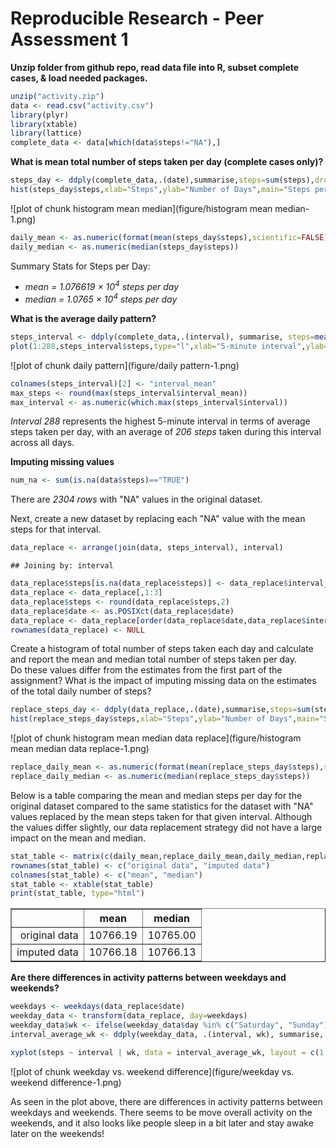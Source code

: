 Reproducible Research - Peer Assessment 1
=========================================


**Unzip folder from github repo, read data file into R, subset complete cases, & load needed packages.**

```r
unzip("activity.zip")
data <- read.csv("activity.csv")
library(plyr)
library(xtable)
library(lattice)
complete_data <- data[which(data$steps!="NA"),]
```


**What is mean total number of steps taken per day (complete cases only)?**

```r
steps_day <- ddply(complete_data,.(date),summarise,steps=sum(steps),drop=TRUE)
hist(steps_day$steps,xlab="Steps",ylab="Number of Days",main="Steps per Day",col="green")
```

![plot of chunk histogram mean median](figure/histogram mean median-1.png) 

```r
daily_mean <- as.numeric(format(mean(steps_day$steps),scientific=FALSE))
daily_median <- as.numeric(median(steps_day$steps))
```
Summary Stats for Steps per Day:   

* *mean = 1.076619 &times; 10<sup>4</sup> steps per day*  
* *median = 1.0765 &times; 10<sup>4</sup> steps per day*   



**What is the average daily pattern?**

```r
steps_interval <- ddply(complete_data,.(interval), summarise, steps=mean(steps))
plot(1:288,steps_interval$steps,type="l",xlab="5-minute interval",ylab="Average Steps Taken",main="Average Daily Activity Pattern",col="blue")
```

![plot of chunk daily pattern](figure/daily pattern-1.png) 

```r
colnames(steps_interval)[2] <- "interval_mean"
max_steps <- round(max(steps_interval$interval_mean))
max_interval <- as.numeric(which.max(steps_interval$interval))
```
*Interval 288* represents the highest 5-minute interval in terms of average steps taken per day, with an average of *206 steps* taken during this interval across all days.


**Imputing missing values**

```r
num_na <- sum(is.na(data$steps)=="TRUE")
```
There are *2304 rows* with "NA" values in the original dataset.  

Next, create a new dataset by replacing each "NA" value with the mean steps for that interval.

```r
data_replace <- arrange(join(data, steps_interval), interval)
```

```
## Joining by: interval
```

```r
data_replace$steps[is.na(data_replace$steps)] <- data_replace$interval_mean[is.na(data_replace$steps)]
data_replace <- data_replace[,1:3]
data_replace$steps <- round(data_replace$steps,2)
data_replace$date <- as.POSIXct(data_replace$date)
data_replace <- data_replace[order(data_replace$date,data_replace$interval),]
rownames(data_replace) <- NULL
```
Create a histogram of total number of steps taken each day and calculate and report the mean and median total number of steps taken per day.   
Do these values differ from the estimates from the first part of the assignment? What is the impact of imputing missing data on the estimates of the total daily number of steps?


```r
replace_steps_day <- ddply(data_replace,.(date),summarise,steps=sum(steps),drop=TRUE)
hist(replace_steps_day$steps,xlab="Steps",ylab="Number of Days",main="Steps per Day",col="green")
```

![plot of chunk histogram mean median data replace](figure/histogram mean median data replace-1.png) 

```r
replace_daily_mean <- as.numeric(format(mean(replace_steps_day$steps),scientific=FALSE))
replace_daily_median <- as.numeric(median(replace_steps_day$steps))
```
Below is a table comparing the mean and median steps per day for the original dataset compared to the same statistics for the dataset with "NA" values replaced by the mean steps taken for that given interval.  Although the values differ slightly, our data replacement strategy did not have a large impact on the mean and median.

```r
stat_table <- matrix(c(daily_mean,replace_daily_mean,daily_median,replace_daily_median),ncol=2)
rownames(stat_table) <- c("original data", "imputed data")
colnames(stat_table) <- c("mean", "median")
stat_table <- xtable(stat_table)
print(stat_table, type="html")
```

<!-- html table generated in R 3.1.2 by xtable 1.7-4 package -->
<!-- Sun Dec 14 13:47:43 2014 -->
<table border=1>
<tr> <th>  </th> <th> mean </th> <th> median </th>  </tr>
  <tr> <td align="right"> original data </td> <td align="right"> 10766.19 </td> <td align="right"> 10765.00 </td> </tr>
  <tr> <td align="right"> imputed data </td> <td align="right"> 10766.18 </td> <td align="right"> 10766.13 </td> </tr>
   </table>

**Are there differences in activity patterns between weekdays and weekends?**

```r
weekdays <- weekdays(data_replace$date)
weekday_data <- transform(data_replace, day=weekdays)
weekday_data$wk <- ifelse(weekday_data$day %in% c("Saturday", "Sunday"),"weekend", "weekday")
interval_average_wk <- ddply(weekday_data, .(interval, wk), summarise, steps=mean(steps))

xyplot(steps ~ interval | wk, data = interval_average_wk, layout = c(1, 2), type="l")
```

![plot of chunk weekday vs. weekend difference](figure/weekday vs. weekend difference-1.png) 

As seen in the plot above, there are differences in activity patterns between weekdays and weekends.  There seems to be move overall activity on the weekends, and it also looks like people sleep in a bit later and stay awake later on the weekends!
